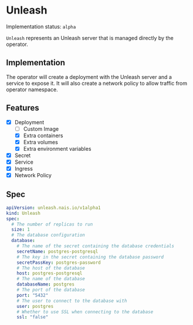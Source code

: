 # Unleash

Implementation status: `alpha`

`Unleash` represents an Unleash server that is managed directly by the operator.

## Implementation

The operator will create a deployment with the Unleash server and a service to expose it. It will also create a network policy to allow traffic from operator namespace.

## Features

- [x] Deployment
  - [ ] Custom Image
  - [x] Extra containers
  - [x] Extra volumes
  - [x] Extra environment variables
- [x] Secret
- [x] Service
- [x] Ingress
- [x] Network Policy

## Spec

```yaml
apiVersion: unleash.nais.io/v1alpha1
kind: Unleash
spec:
  # The number of replicas to run
  size: 1
  # The database configuration
  database:
    # The name of the secret containing the database credentials
    secretName: postgres-postgresql
    # The key in the secret containing the database password
    secretPassKey: postgres-password
    # The host of the database
    host: postgres-postgresql
    # The name of the database
    databaseName: postgres
    # The port of the database
    port: "5432"
    # The user to connect to the database with
    user: postgres
    # Whether to use SSL when connecting to the database
    ssl: "false"
```
